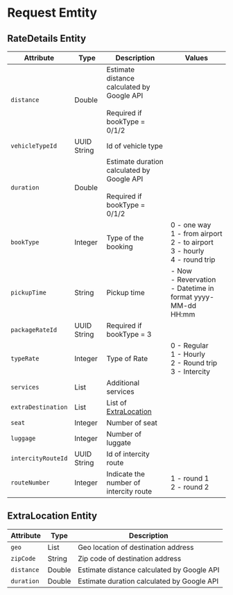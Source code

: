 # Request Emtity

## RateDetails Entity

| Attribute          | Type                | Description                                                                     | Values                                                                                |
|--------------------|---------------------|---------------------------------------------------------------------------------|---------------------------------------------------------------------------------------|
| `distance`         | Double              | Estimate distance calculated by Google API <br><br>Required if bookType = 0/1/2 |                                                                                       |
| `vehicleTypeId`    | UUID String         | Id of vehicle type                                                              |                                                                                       |
| `duration`         | Double              | Estimate duration calculated by Google API <br><br>Required if bookType = 0/1/2 |                                                                                       |
| `bookType`         | Integer             | Type of the booking                                                             | 0 - one way <br>1 - from airport <br>2 - to airport <br>3 - hourly <br>4 - round trip |
| `pickupTime`       | String              | Pickup time                                                                     | - Now <br>- Revervation <br>- Datetime in format yyyy-MM-dd HH:mm                     |
| `packageRateId`    | UUID String         | Required if bookType = 3                                                        |                                                                                       |
| `typeRate`         | Integer             | Type of Rate                                                                    | 0 - Regular <br>1 - Hourly <br>2 - Round trip <br>3 - Intercity                       |
| `services`         | List<String>        | Additional services                                                             |                                                                                       |
| `extraDestination` | List<ExtraLocation> | List of [ExtraLocation](appendix/entity.md?id=extralocation-entity)                                                           |                                                                                       |
| `seat`             | Integer             | Number of seat                                                                  |                                                                                       |
| `luggage`          | Integer             | Number of luggate                                                               |                                                                                       |
| `intercityRouteId` | UUID String         | Id of intercity route                                                           |                                                                                       |
| `routeNumber`      | Integer             | Indicate the number of intercity route                                          | 1 - round 1 <br>2 - round 2                                                           |

## ExtraLocation Entity

| Attribute   | Type         | Description                                |
|-------------|--------------|--------------------------------------------|
| `geo`       | List<Double> | Geo location of destination address        |
| `zipCode`   | String       | Zip code of destination address            |
| `distance`  | Double       | Estimate distance calculated by Google API |
| `duration`  | Double       | Estimate duration calculated by Google API |
